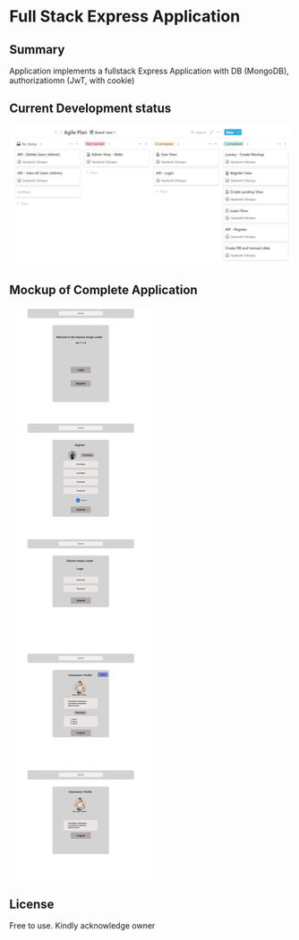 # Full Stack Express Application

## Summary
Application implements a fullstack Express Application with DB (MongoDB), authorizatiomn (JwT, with cookie)

## Current Development status
![Dev Kanban Chart](./image/kanban.png)

## Mockup of Complete Application
![mockup using Lunacy App](./image/webpageMockup.png)

## License
Free to use. Kindly acknowledge owner
